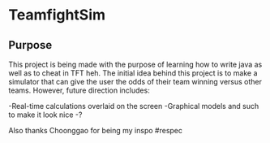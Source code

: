 # TeamfightSim #

## Purpose ##
This project is being made with the purpose of learning how to write java as well as to cheat in TFT heh. The initial idea behind this project is to make a simulator that can
give the user the odds of their team winning versus other teams. However, future direction includes:

-Real-time calculations overlaid on the screen
-Graphical models and such to make it look nice
-?

Also thanks Choonggao for being my inspo #respec

